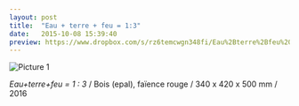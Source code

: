 ```yaml
---
layout: post
title:  "Eau + terre + feu = 1:3"
date:   2015-10-08 15:39:40
preview: https://www.dropbox.com/s/rz6temcwgn348fi/Eau%2Bterre%2Bfeu%20%3D%201%20-%203%2C%202016%2C%20Arslan%20Smirnov.jpg?raw=1
---
```


![Picture 1](https://www.dropbox.com/s/rz6temcwgn348fi/Eau%2Bterre%2Bfeu%20%3D%201%20-%203%2C%202016%2C%20Arslan%20Smirnov.jpg?raw=1)

<span style="font-style: italic;">Eau+terre+feu = 1 : 3</span>  / Bois (epal), fa&iuml;ence rouge / 340 x 420 x 500 mm / 2016